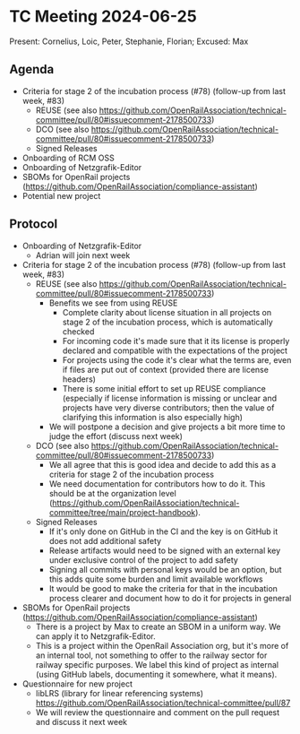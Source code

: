 # TC Meeting 2024-06-25

Present: Cornelius, Loic, Peter, Stephanie, Florian; Excused: Max

## Agenda

* Criteria for stage 2 of the incubation process (#78) (follow-up from last week, #83)
  * REUSE (see also https://github.com/OpenRailAssociation/technical-committee/pull/80#issuecomment-2178500733)
  * DCO (see also https://github.com/OpenRailAssociation/technical-committee/pull/80#issuecomment-2178500733)
  * Signed Releases
* Onboarding of RCM OSS
* Onboarding of Netzgrafik-Editor
* SBOMs for OpenRail projects (https://github.com/OpenRailAssociation/compliance-assistant)
* Potential new project
  
## Protocol

* Onboarding of Netzgrafik-Editor
  * Adrian will join next week
* Criteria for stage 2 of the incubation process (#78) (follow-up from last week, #83)
  * REUSE (see also https://github.com/OpenRailAssociation/technical-committee/pull/80#issuecomment-2178500733)
    * Benefits we see from using REUSE
      * Complete clarity about license situation in all projects on stage 2 of the incubation process, which is automatically checked
      * For incoming code it's made sure that it its license is properly declared and compatible with the expectations of the project
      * For projects using the code it's clear what the terms are, even if files are put out of context (provided there are license headers)
      * There is some initial effort to set up REUSE compliance (especially if license information is missing or unclear and projects have very diverse contributors; then the value of clarifying this information is also especially high)
    * We will postpone a decision and give projects a bit more time to judge the effort (discuss next week)
  * DCO (see also https://github.com/OpenRailAssociation/technical-committee/pull/80#issuecomment-2178500733)
    * We all agree that this is good idea and decide to add this as a criteria for stage 2 of the incubation process
    * We need documentation for contributors how to do it. This should be at the organization level (https://github.com/OpenRailAssociation/technical-committee/tree/main/project-handbook).
  * Signed Releases
    * If it's only done on GitHub in the CI and the key is on GitHub it does not add additional safety
    * Release artifacts would need to be signed with an external key under exclusive control of the project to add safety
    * Signing all commits with personal keys would be an option, but this adds quite some burden and limit available workflows
    * It would be good to make the criteria for that in the incubation process clearer and document how to do it for projects in general
* SBOMs for OpenRail projects (https://github.com/OpenRailAssociation/compliance-assistant)
  * There is a project by Max to create an SBOM in a uniform way. We can apply it to Netzgrafik-Editor.
  * This is a project within the OpenRail Association org, but it's more of an internal tool, not something to offer to the railway sector for railway specific purposes. We label this kind of project as internal (using GitHub labels, documenting it somewhere, what it means).
* Questionnaire for new project
  * libLRS (library for linear referencing systems) https://github.com/OpenRailAssociation/technical-committee/pull/87
  * We will review the questionnaire and comment on the pull request and discuss it next week
